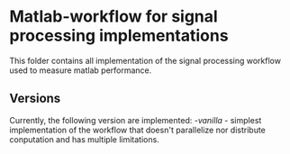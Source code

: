 # Matlab-workflow for signal processing implementations

This folder contains all implementation of the signal processing workflow
used to measure matlab performance.

## Versions

Currently, the following version are implemented:
-_vanilla_ - simplest implementation of the workflow that doesn't parallelize
nor distribute conputation and has multiple limitations.
